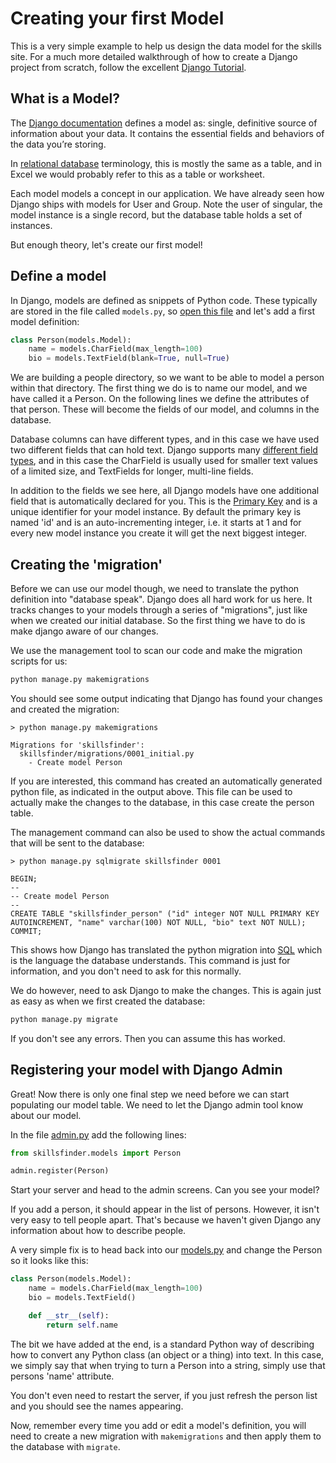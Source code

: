 # Creating your first Model

This is a very simple example to help us design the data model for the skills site. For a much more detailed 
walkthrough of how to create a Django project from scratch, follow the excellent [Django 
Tutorial](https://docs.djangoproject.com/en/3.1/intro/tutorial01/).

## What is a Model?

The [Django documentation](https://docs.djangoproject.com/en/3.1/topics/db/models/) defines a model as: single, 
definitive source of information about your data. It contains the essential fields and behaviors of the data you’re 
storing.

In [relational database](https://en.wikipedia.org/wiki/Relational_model) terminology, this is mostly the same as a 
table, and in Excel we would probably refer to this as a table or worksheet. 

Each model models a concept in our application. We have already seen how Django ships with models for User and Group. 
Note the user of singular, the model instance is a single record, but the database table holds a set of instances.

But enough theory, let's create our first model!

## Define a model

In Django, models are defined as snippets of Python code. These typically are stored in the file called `models.py`, 
so [open this file](../../skillsfinder/models.py) and let's add a first model definition:

```python
class Person(models.Model):
    name = models.CharField(max_length=100)
    bio = models.TextField(blank=True, null=True)
```

We are building a people directory, so we want to be able to model a person within that directory. The first thing
we do is to name our model, and we have called it a Person. On the following lines we define the attributes of that
person. These will become the fields of our model, and columns in the database. 

Database columns can have different types, and in this case we have used two different fields that can hold text. Django
supports many [different field types](https://docs.djangoproject.com/en/3.1/ref/models/fields/#field-types), and in this
case the CharField is usually used for smaller text values of a limited size, and TextFields for longer, multi-line
fields. 

In addition to the fields we see here, all Django models have one additional field that is automatically declared for 
you. This is the [Primary Key](https://en.wikipedia.org/wiki/Primary_key) and is a unique identifier for your model 
instance. By default the primary key is named 'id' and is an auto-incrementing integer, i.e. it starts at 1 and 
for every new model instance you create it will get the next biggest integer.

## Creating the 'migration'

Before we can use our model though, we need to translate the python definition into "database speak". Django does all 
hard work for us here. It tracks changes to your models through a series of "migrations", just like when we created 
our initial database. So the first thing we have to do is make django aware of our changes.

We use the management tool to scan our code and make the migration scripts for us:

```python
python manage.py makemigrations    
```

You should see some output indicating that Django has found your changes and created the 
migration:

```
> python manage.py makemigrations

Migrations for 'skillsfinder':
  skillsfinder/migrations/0001_initial.py
    - Create model Person

```
If you are interested, this command has created an automatically generated python file, 
as indicated in the output above. This file can be used to actually make the changes
to the database, in this case create the person table.

The management command can also be used to show the actual commands that will be sent to
the database:

```
> python manage.py sqlmigrate skillsfinder 0001

BEGIN;
--
-- Create model Person
--
CREATE TABLE "skillsfinder_person" ("id" integer NOT NULL PRIMARY KEY AUTOINCREMENT, "name" varchar(100) NOT NULL, "bio" text NOT NULL);
COMMIT;
```

This shows how Django has translated the python migration into [SQL](https://www.w3schools.com/sql/) which is the 
language the database understands. This command is just for information, and you don't need to ask for this normally. 

We do however, need to ask Django to make the changes. This is again just as easy as when we first created the
database: 

```python
python manage.py migrate 
```

If you don't see any errors. Then you can assume this has worked. 

## Registering your model with Django Admin
Great! Now there is only one final step we need before we can start populating our model table. We need to let the 
Django admin tool know about our model.

In the file [admin.py](../../skillsfinder/admin.py) add the following lines:

```python
from skillsfinder.models import Person

admin.register(Person)
```
Start your server and head to the admin screens. Can you see your model? 

If you add a person, it should appear in the list of persons. However, it isn't very
easy to tell people apart. That's because we haven't given Django any information about how to
describe people. 

A very simple fix is to head back into our [models.py](../../skillsfinder/models.py) and change
the Person so it looks like this:

```python
class Person(models.Model):
    name = models.CharField(max_length=100)
    bio = models.TextField()

    def __str__(self):
        return self.name
```

The bit we have added at the end, is a standard Python way of describing how to convert any Python class (an object or 
a thing) into text. In this case, we simply say that when trying to turn a Person into a string, 
simply use that persons 'name' attribute. 

You don't even need to restart the server, if you just refresh the person list and you should see the names appearing.

Now, remember every time you add or edit a model's definition, you will need to create a new  migration with 
`makemigrations` and then apply them to the database with `migrate`. 
